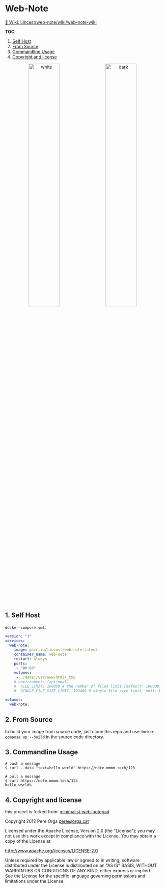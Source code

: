 # Web-Note 

[🔗 Wiki: Lincest/web-note/wiki/web-note-wiki](https://github.com/Lincest/web-note/wiki/web%E2%80%90note-wiki)

**TOC**: 

1. [Self Host](#SelfHost)
2. [From Source](#FromSource)
3. [Commandline Usage](#CommandlineUsage)
4. [Copyright and license](#Copyrightandlicense)

<div align=center>
  <img src="https://i.imgur.com/EfLSz55.png" alt="white" width="45%" hspace="10">
  <img src="https://i.imgur.com/w8DGwoy.png" alt="dark" width="45%" hspace="10">
</div>

##  1. <a name='SelfHost'></a>Self Host

`docker-compose.yml`: 

```yaml
version: "3"
services:
  web-note:
    image: ghcr.io/lincest/web-note:latest
    container_name: web-note
    restart: always
    ports:
     - "80:80"
    volumes:
     - ./data:/var/www/html/_tmp
    # environment: (optional)
    #  FILE_LIMIT: 100000 # the number of files limit (default: 100000)
    #  SINGLE_FILE_SIZE_LIMIT: 102400 # single file size limit, unit: byte (default: 102400)

volumes:
  web-note:
```

##  2. <a name='FromSource'></a>From Source

to build your image from source code, just clone this repo and use `docker-compose up --build` in the source code directory.

##  3. <a name='CommandlineUsage'></a>Commandline Usage

```shell
# push a message
$ curl --data "text=hello world" https://note.mmmm.tech/123

# pull a message
$ curl https://note.mmmm.tech/123
hello world%
```

##  4. <a name='Copyrightandlicense'></a>Copyright and license

this project is forked from: [minimalist-web-notepad](https://github.com/pereorga/minimalist-web-notepad)

Copyright 2012 Pere Orga pere@orga.cat

Licensed under the Apache License, Version 2.0 (the "License"); you may not use this work except in compliance with the License. You may obtain a copy of the License at:

http://www.apache.org/licenses/LICENSE-2.0

Unless required by applicable law or agreed to in writing, software distributed under the License is distributed on an "AS IS" BASIS, WITHOUT WARRANTIES OR CONDITIONS OF ANY KIND, either express or implied. See the License for the specific language governing permissions and limitations under the License.

